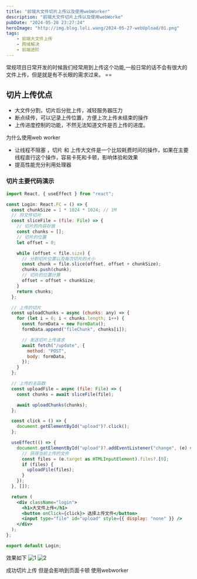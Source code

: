 ```yaml
---
title: "前端大文件切片上传以及使用webWorker"
description: "前端大文件切片上传以及使用webWorke"
pubDate: "2024-05-28 23:27:24"
heroImage: "http://img.blog.loli.wang/2024-05-27-webUpload/01.png"
tags:
    - 前端大文件上传
    - 跨域解决
    - 前端进阶
---
```


常规项目日常开发的时候我们经常用到上传这个功能,一般日常的话不会有很大的文件上传，但是就是有不长眼的需求过来。 == 
 
## 切片上传优点

 - 大文件分割，切片后分批上传，减轻服务器压力
 - 断点续传，可以记录上传位置，方便上次上传未结束的操作
 - 上传进度控制的功能，不然无法知道文件是否上传的进度。
  
为什么使用web worker

 - 让线程不阻塞 ，切片 和 上传大文件是一个比较耗费时间的操作，如果在主要线程直行这个操作，容易卡死和卡顿，影响体验和效果
 - 提高性能充分利用处理器 
  



### 切片主要代码演示 

```jsx
import React, { useEffect } from "react";

const Login: React.FC = () => {
  const chunkSize = 1 * 1024 * 1024; // 1M
  // 将文件切片
  const sliceFile = (file: File) => {
    // 切片的内容存放
    const chunks = [];
    // 切片的位置
    let offset = 0;

    while (offset < file.size) {
      // 分割切片位置以及每次切片的大小
      const chunk = file.slice(offset, offset + chunkSize);
      chunks.push(chunk);
      // 切片的位置计算
      offset = offset + chunkSize;
    }
    return chunks;
  };

  // 上传的切片
  const uploadChunks = async (chunks: any) => {
    for (let i = 0; i < chunks.length; i++) {
      const formData = new FormData();
      formData.append("fileChunk", chunks[i]);

      // 发送切片上传请求
      await fetch("/update", {
        method: "POST",
        body: formData,
      });
    }
  };

  // 上传的主函数
  const uploadFile = async (file: File) => {
    const chunks = await sliceFile(file);

    await uploadChunks(chunks);
  };

  const click = () => {
    document.getElementById("upload")?.click();
  };

  useEffect(() => {
    document.getElementById("upload")?.addEventListener("change", (e) => {
      // 获得当前上传的文件
      const files = (e.target as HTMLInputElement).files?.[0];
      if (files) {
        uploadFile(files);
      }
    });
  }, []);

  return (
    <div className="login">
      <h1>大文件上传</h1>
      <button onClick={click}> 选择上传文件</button>
      <input type="file" id="upload" style={{ display: "none" }} />
    </div>
  );
};

export default Login;

```
效果如下
![1](http://img.blog.loli.wang/2024-05-27-webUpload/01.png)
![2](http://img.blog.loli.wang/2024-05-27-webUpload/02.png)



成功切片上传 但是会影响到页面卡顿 使用webworker


